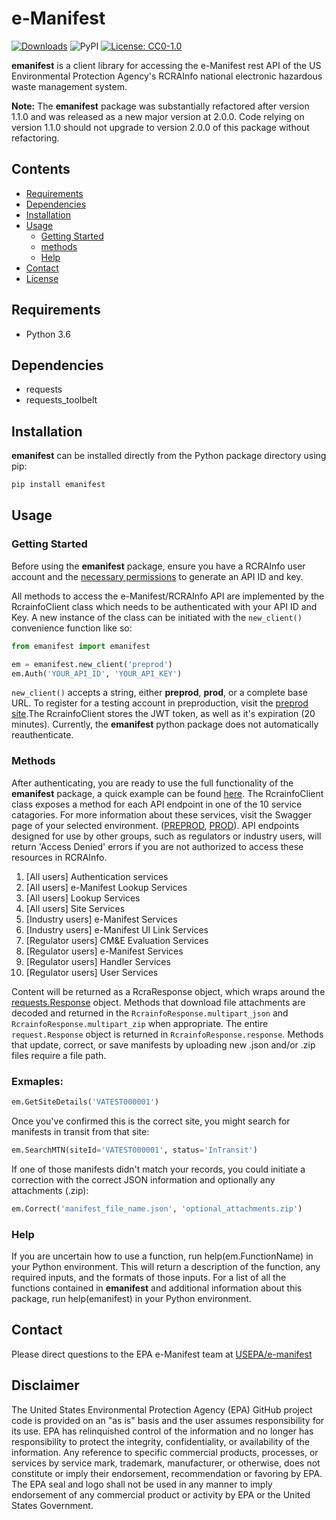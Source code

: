 # e-Manifest

[![Downloads](https://pepy.tech/badge/emanifest)](https://pepy.tech/project/emanifest)
![PyPI](https://img.shields.io/pypi/v/emanifest)
[![License: CC0-1.0](https://img.shields.io/badge/License-CC0_1.0-lightgrey.svg)](http://creativecommons.org/publicdomain/zero/1.0/)

**emanifest** is a client library for accessing the e-Manifest rest API of the US Environmental Protection Agency's RCRAInfo national electronic hazardous waste management system.

**Note:** The **emanifest** package was substantially refactored after version 1.1.0 and was released as a new major version at 2.0.0. Code relying on version 1.1.0 should not upgrade to version 2.0.0 of this package without refactoring.

## Contents
- [Requirements](#requirements)
- [Dependencies](#dependencies)
- [Installation](#installation)
- [Usage](#usage)
  - [Getting Started](#getting-started)
  - [methods](#methods)
  - [Help](#help)
- [Contact](#contact)
- [License](LICENSE.txt)

## Requirements
- Python 3.6

## Dependencies
- requests
- requests_toolbelt

## Installation

**emanifest** can be installed directly from the Python package directory using pip:

```bash
pip install emanifest
```

## Usage

### Getting Started

Before using the **emanifest** package, ensure you have a RCRAInfo user account and the [necessary permissions](https://www.epa.gov/e-manifest/frequent-questions-about-e-manifest#user_question6) to generate an API ID and key.

All methods to access the e-Manifest/RCRAInfo API are implemented by the RcrainfoClient class which needs to be authenticated with your API ID and Key. A new instance of the class can be initiated with the ```new_client()``` convenience function like so:

```python
from emanifest import emanifest

em = emanifest.new_client('preprod')
em.Auth('YOUR_API_ID', 'YOUR_API_KEY')
```

```new_client()``` accepts a string, either **preprod**, **prod**, or a complete base URL. To register for a testing account in preproduction, visit the [preprod site](https://rcrainfopreprod.epa.gov/rcrainfo/action/secured/login).The RcrainfoClient stores the JWT token, as well as it's expiration (20 minutes). Currently, the **emanifest** python package does not automatically reauthenticate.

### Methods

After authenticating, you are ready to use the full functionality of the **emanifest** package, a quick example can be found [here](src/example.py). The RcrainfoClient class exposes a method for each API endpoint in one of the 10 service catagories. For more information about these services, visit the Swagger page of your selected environment. ([PREPROD](https://rcrainfopreprod.epa.gov/rcrainfo/secured/swagger/), [PROD](https://rcrainfo.epa.gov/rcrainfoprod/secured/swagger/)). API endpoints designed for use by other groups, such as regulators or industry users, will return 'Access Denied' errors if you are not authorized to access these resources in RCRAInfo.

1. [All users] Authentication services
2. [All users] e-Manifest Lookup Services
3. [All users] Lookup Services
4. [All users] Site Services
5. [Industry users] e-Manifest Services
6. [Industry users] e-Manifest UI Link Services
7. [Regulator users] CM&E Evaluation Services
8. [Regulator users] e-Manifest Services
9. [Regulator users] Handler Services
10. [Regulator users] User Services

Content will be returned as a RcraResponse object, which wraps around the [requests.Response](https://pypi.org/project/requests/) object. Methods that download file attachments are decoded and returned in the ```RcrainfoResponse.multipart_json``` and ```RcrainfoResponse.multipart_zip``` when appropriate. The entire ```request.Response``` object is returned in ```RcrainfoResponse.response```. Methods that update, correct, or save manifests by uploading new .json and/or .zip files require a file path.

### Exmaples:

```python
em.GetSiteDetails('VATEST000001')
```
Once you've confirmed this is the correct site, you might search for manifests in transit from that site:

```python
em.SearchMTN(siteId='VATEST000001', status='InTransit')
```
If one of those manifests didn't match your records, you could initiate a correction with the correct JSON information and optionally any attachments (.zip):

```python
em.Correct('manifest_file_name.json', 'optional_attachments.zip')
```

### Help

If you are uncertain how to use a function, run help(em.FunctionName) in your Python environment. This will return a description of the function, any required inputs, and the formats of those inputs. For a list of all the functions contained in **emanifest** and additional information about this package, run help(emanifest) in your Python environment.

## Contact

Please direct questions to the EPA e-Manifest team at [USEPA/e-manifest](https://github.com/USEPA/e-manifest)

## Disclaimer

The United States Environmental Protection Agency (EPA) GitHub project code is provided on an "as is" basis and the user assumes responsibility for its use. EPA has relinquished control of the information and no longer has responsibility to protect the integrity, confidentiality, or availability of the information. Any reference to specific commercial products, processes, or services by service mark, trademark, manufacturer, or otherwise, does not constitute or imply their endorsement, recommendation or favoring by EPA. The EPA seal and logo shall not be used in any manner to imply endorsement of any commercial product or activity by EPA or the United States Government.

